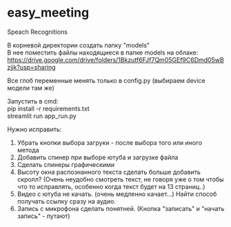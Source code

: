 # easy_meeting  
Speach Recognitions  
   
В корневой директории создать папку "models"  
В нее поместить файлы находящиеся в папке models на облаке:  
https://drive.google.com/drive/folders/1Bkzutf6FJf7Qm05GEf9C6Dmd05wBzjjk?usp=sharing  

Все глоб переменные менять только в config.py (выбираем device модели там же)


Запустить в cmd:  
pip install -r requirements.txt   
streamlit run app_run.py  
  
  
Нужно исправить:   
1. Убрать кнопки выбора загруки - после выбора того или иного метода
2. Добавить спинер при выборе ютуба и загрузке файла
3. Сделать спинеры графическими 
4. Высоту окна распознанного текста сделать больше добавить скролл? (Очень неудобно смотреть текст, не говоря уже о том чтобы что то исправлять, особенно когда текст будет на 13 страниц..)
6. Видео с ютуба не качать. (очень медленно качает...) Найти способ получать ссылку сразу на аудио.  
6. Запись с микрофона сделать понятней. (Кнопка "записать" и "начать запись" - путают)    

  


